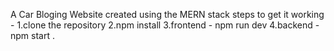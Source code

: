 A Car Bloging Website created using the MERN stack 
steps to get it working - 
    1.clone the repository 
    2.npm install
    3.frontend - npm run dev
    4.backend - npm start 
.
